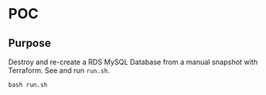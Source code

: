 # POC
## Purpose
Destroy and re-create a RDS MySQL Database from a manual snapshot with Terraform. See and run `run.sh`.
```
bash run.sh
```